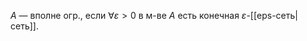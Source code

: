 $A$ — вполне огр., если $\forall \varepsilon>0$ в м-ве $A$ есть конечная $\varepsilon$-[[eps-сеть|сеть]].